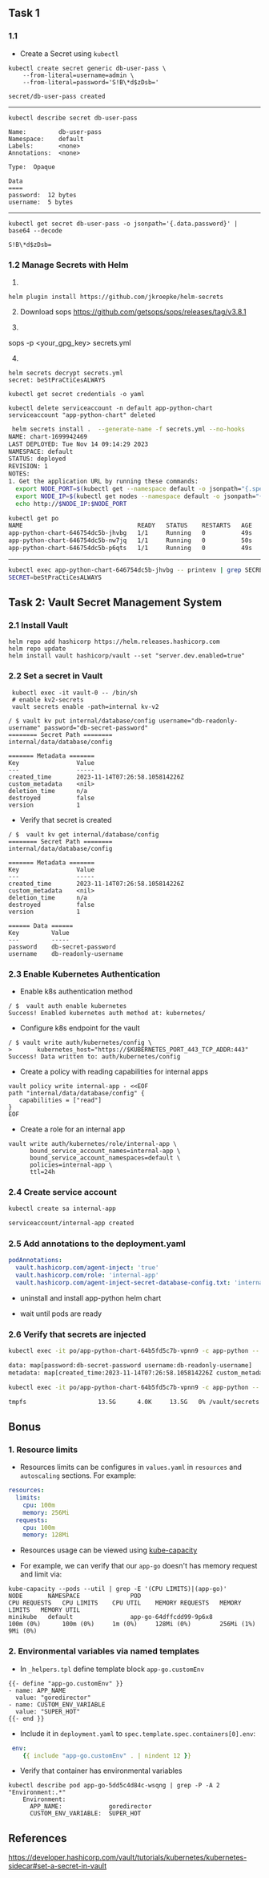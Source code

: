 

## Task 1


### 1.1 


- Create a Secret using `kubectl`
```
kubectl create secret generic db-user-pass \
    --from-literal=username=admin \
    --from-literal=password='S!B\*d$zDsb='
```

```
secret/db-user-pass created
```


---


```
kubectl describe secret db-user-pass
```

```
Name:         db-user-pass
Namespace:    default
Labels:       <none>
Annotations:  <none>

Type:  Opaque

Data
====
password:  12 bytes
username:  5 bytes
```

---

```
kubectl get secret db-user-pass -o jsonpath='{.data.password}' | base64 --decode
```


```
S!B\*d$zDsb=
```

### 1.2 Manage Secrets with Helm


1. 
```
helm plugin install https://github.com/jkroepke/helm-secrets
```

2. Download sops
https://github.com/getsops/sops/releases/tag/v3.8.1


3.

sops -p <your_gpg_key> secrets.yml 

4.


```
helm secrets decrypt secrets.yml
secret: beStPraCtiCesALWAYS
```




```
kubectl get secret credentials -o yaml
```

```
kubectl delete serviceaccount -n default app-python-chart
serviceaccount "app-python-chart" deleted
```


```bash
 helm secrets install .  --generate-name -f secrets.yml --no-hooks
NAME: chart-1699942469
LAST DEPLOYED: Tue Nov 14 09:14:29 2023
NAMESPACE: default
STATUS: deployed
REVISION: 1
NOTES:
1. Get the application URL by running these commands:
  export NODE_PORT=$(kubectl get --namespace default -o jsonpath="{.spec.ports[0].nodePort}" services app-python-chart)
  export NODE_IP=$(kubectl get nodes --namespace default -o jsonpath="{.items[0].status.addresses[0].address}")
  echo http://$NODE_IP:$NODE_PORT

```


```bash
kubectl get po
NAME                                READY   STATUS    RESTARTS   AGE
app-python-chart-646754dc5b-jhvbg   1/1     Running   0          49s
app-python-chart-646754dc5b-nw7jq   1/1     Running   0          50s
app-python-chart-646754dc5b-p6qts   1/1     Running   0          49s
```

---


```bash
kubectl exec app-python-chart-646754dc5b-jhvbg -- printenv | grep SECRET
SECRET=beStPraCtiCesALWAYS
```

## Task 2: Vault Secret Management System

### 2.1 Install Vault


```
helm repo add hashicorp https://helm.releases.hashicorp.com
helm repo update
helm install vault hashicorp/vault --set "server.dev.enabled=true"
```



### 2.2 Set a secret in Vault

```
 kubectl exec -it vault-0 -- /bin/sh
 # enable kv2-secrets
 vault secrets enable -path=internal kv-v2
```


```
/ $ vault kv put internal/database/config username="db-readonly-username" password="db-secret-password"
======== Secret Path ========
internal/data/database/config

======= Metadata =======
Key                Value
---                -----
created_time       2023-11-14T07:26:58.105814226Z
custom_metadata    <nil>
deletion_time      n/a
destroyed          false
version            1
```

- Verify that secret is created
```
/ $  vault kv get internal/database/config
======== Secret Path ========
internal/data/database/config

======= Metadata =======
Key                Value
---                -----
created_time       2023-11-14T07:26:58.105814226Z
custom_metadata    <nil>
deletion_time      n/a
destroyed          false
version            1

====== Data ======
Key         Value
---         -----
password    db-secret-password
username    db-readonly-username

```


### 2.3 Enable Kubernetes Authentication


- Enable k8s authentication method
```
/ $  vault auth enable kubernetes
Success! Enabled kubernetes auth method at: kubernetes/
```


- Configure k8s endpoint for the vault
```
/ $ vault write auth/kubernetes/config \
>       kubernetes_host="https://$KUBERNETES_PORT_443_TCP_ADDR:443"
Success! Data written to: auth/kubernetes/config

```


- Create a policy with reading capabilities for internal apps
```
vault policy write internal-app - <<EOF
path "internal/data/database/config" {
   capabilities = ["read"]
}
EOF
```

- Create a role for an internal app

```
vault write auth/kubernetes/role/internal-app \
      bound_service_account_names=internal-app \
      bound_service_account_namespaces=default \
      policies=internal-app \
      ttl=24h

```


### 2.4 Create service account

```bash
kubectl create sa internal-app

serviceaccount/internal-app created
```


### 2.5 Add annotations to the deployment.yaml

```yaml
podAnnotations:
  vault.hashicorp.com/agent-inject: 'true'
  vault.hashicorp.com/role: 'internal-app'
  vault.hashicorp.com/agent-inject-secret-database-config.txt: 'internal/data/database/config'
```
- uninstall and install app-python helm chart

- wait until pods are ready


### 2.6 Verify that secrets are injected

```bash
kubectl exec -it po/app-python-chart-64b5fd5c7b-vpnn9 -c app-python -- cat /vault/secrets/database-config.txt

data: map[password:db-secret-password username:db-readonly-username]
metadata: map[created_time:2023-11-14T07:26:58.105814226Z custom_metadata:<nil> deletion_time: destroyed:false version:1]

```

```bash
kubectl exec -it po/app-python-chart-64b5fd5c7b-vpnn9 -c app-python -- df -h | grep vault

tmpfs                    13.5G      4.0K     13.5G   0% /vault/secrets
```

## Bonus 


### 1. Resource limits

- Resources limits can be configures in `values.yaml` in `resources` and `autoscaling` sections. For example:


```yaml
resources: 
  limits:
    cpu: 100m
    memory: 256Mi
  requests:
    cpu: 100m
    memory: 128Mi
```


- Resources usage can be viewed using [kube-capacity](https://github.com/robscott/kube-capacity)

- For example, we can verify that our `app-go` doesn't has memory request and limit via:
```
kube-capacity --pods --util | grep -E '(CPU LIMITS)|(app-go)'
NODE       NAMESPACE              POD                                                      CPU REQUESTS   CPU LIMITS    CPU UTIL    MEMORY REQUESTS   MEMORY LIMITS   MEMORY UTIL
minikube   default                app-go-64dffcdd99-9p6x8                                  100m (0%)      100m (0%)     1m (0%)     128Mi (0%)        256Mi (1%)      9Mi (0%)

```

### 2. Environmental variables via named templates


- In `_helpers.tpl` define template block `app-go.customEnv`

```
{{- define "app-go.customEnv" }}
- name: APP_NAME
  value: "goredirector"
- name: CUSTOM_ENV_VARIABLE
  value: "SUPER_HOT"
{{- end }}
```

- Include it in `deployment.yaml` to `spec.template.spec.containers[0].env`:

```yaml
 env: 
    {{ include "app-go.customEnv" . | nindent 12 }}
```


- Verify that container has environmental variables

```
kubectl describe pod app-go-5dd5c4d84c-wsqng | grep -P -A 2 "Environment:.*"
    Environment:
      APP_NAME:             goredirector
      CUSTOM_ENV_VARIABLE:  SUPER_HOT

```


## References

https://developer.hashicorp.com/vault/tutorials/kubernetes/kubernetes-sidecar#set-a-secret-in-vault
